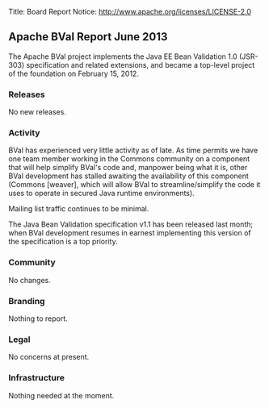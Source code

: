 Title: Board Report
Notice: http://www.apache.org/licenses/LICENSE-2.0

## Apache BVal Report June 2013 ##

The Apache BVal project implements the Java EE Bean Validation 1.0 (JSR-303)
specification and related extensions, and became a top-level project of the
foundation on February 15, 2012.

### Releases ###
No new releases.

### Activity ###
BVal has experienced very little activity as of late. As time permits we have
one team member working in the Commons community on a component that will help
simplify BVal's code and, manpower being what it is, other BVal development
has stalled awaiting the availability of this component (Commons [weaver],
which will allow BVal to streamline/simplify the code it uses to operate in
secured Java runtime environments).

Mailing list traffic continues to be minimal.

The Java Bean Validation specification v1.1 has been released last month;
when BVal development resumes in earnest implementing this version of the
specification is a top priority.

### Community  ###
No changes.

### Branding ###
Nothing to report.

### Legal ###
No concerns at present.

### Infrastructure ###
Nothing needed at the moment.
